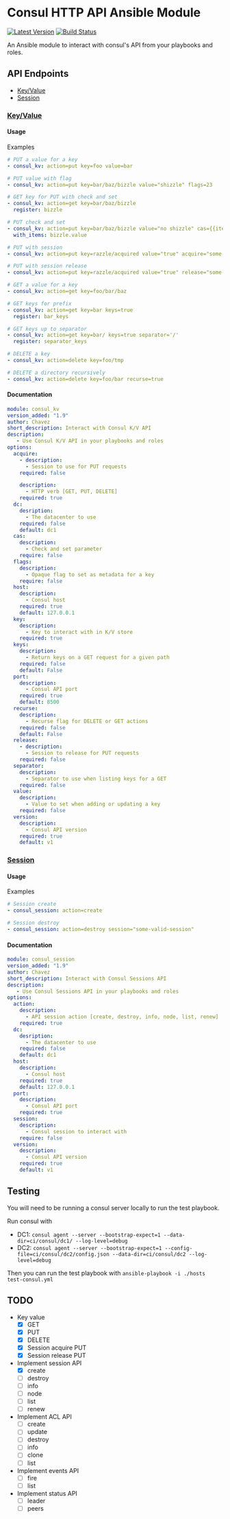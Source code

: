 # Consul HTTP API Ansible Module

[![Latest Version](http://img.shields.io/github/release/mtchavez/consul-ansible-module.svg?style=flat-square)](https://github.com/mtchavez/consul-ansible-module/releases)
[![Build Status](https://travis-ci.org/mtchavez/consul-ansible-module.svg?branch=master)](https://travis-ci.org/mtchavez/consul-ansible-module)

An Ansible module to interact with consul's API from your playbooks and roles.

## API Endpoints

* [Key/Value](#keyvalue)
* [Session](#session)

### [Key/Value](#keyvalue)

#### Usage

Examples

```yaml
# PUT a value for a key
- consul_kv: action=put key=foo value=bar

# PUT value with flag
- consul_kv: action=put key=bar/baz/bizzle value="shizzle" flags=23

# GET key for PUT with check and set
- consul_kv: action=get key=bar/baz/bizzle
  register: bizzle

# PUT check and set
- consul_kv: action=put key=bar/baz/bizzle value="no shizzle" cas={{item.ModifyIndex|int}}
  with_items: bizzle.value

# PUT with session
- consul_kv: action=put key=razzle/acquired value="true" acquire="some-valid-session"

# PUT with session release
- consul_kv: action=put key=razzle/acquired value="true" release="some-valid-session" "

# GET a value for a key
- consul_kv: action=get key=foo/bar/baz

# GET keys for prefix
- consul_kv: action=get key=bar keys=true
  register: bar_keys

# GET keys up to separator
- consul_kv: action=get key=bar/ keys=true separator='/'
  register: separator_keys

# DELETE a key
- consul_kv: action=delete key=foo/tmp

# DELETE a directory recursively
- consul_kv: action=delete key=foo/bar recurse=true
```

#### Documentation

```yaml
module: consul_kv
version_added: "1.9"
author: Chavez
short_description: Interact with Consul K/V API
description:
   - Use Consul K/V API in your playbooks and roles
options:
  acquire:
    - description:
      - Session to use for PUT requests
    required: false

    description:
      - HTTP verb [GET, PUT, DELETE]
    required: true
  dc:
    desription:
      - The datacenter to use
    required: false
    default: dc1
  cas:
    description:
      - Check and set parameter
    require: false
  flags:
    description:
      - Opaque flag to set as metadata for a key
    require: false
  host:
    description:
      - Consul host
    required: true
    default: 127.0.0.1
  key:
    description:
      - Key to interact with in K/V store
    required: true
  keys:
    description:
      - Return keys on a GET request for a given path
    required: false
    default: False
  port:
    description:
      - Consul API port
    required: true
    default: 8500
  recurse:
    description:
      - Recurse flag for DELETE or GET actions
    required: false
    default: False
  release:
    - description:
      - Session to release for PUT requests
    required: false
  separator:
    description:
      - Separator to use when listing keys for a GET
    required: false
  value:
    description:
      - Value to set when adding or updating a key
    required: false
  version:
    description:
      - Consul API version
    required: true
    default: v1
```

### [Session](#session)

#### Usage

Examples
```yaml
# Session create
- consul_session: action=create

# Session destroy
- consul_session: action=destroy session="some-valid-session"
```

#### Documentation
```yaml
module: consul_session
version_added: "1.9"
author: Chavez
short_description: Interact with Consul Sessions API
description:
   - Use Consul Sessions API in your playbooks and roles
options:
  action:
    description:
      - API session action [create, destroy, info, node, list, renew]
    required: true
  dc:
    desription:
      - The datacenter to use
    required: false
    default: dc1
  host:
    description:
      - Consul host
    required: true
    default: 127.0.0.1
  port:
    description:
      - Consul API port
    required: true
  session:
    description:
      - Consul session to interact with
    require: false
  version:
    description:
      - Consul API version
    required: true
    default: v1
```

## Testing

You will need to be running a consul server locally to run the test playbook.

Run consul with
  * DC1: `consul agent --server --bootstrap-expect=1 --data-dir=ci/consul/dc1/ --log-level=debug`
  * DC2: `consul agent --server --bootstrap-expect=1 --config-file=ci/consul/dc2/config.json --data-dir=ci/consul/dc2 --log-level=debug`

Then you can run the test playbook with `ansible-playbook -i ./hosts test-consul.yml`

## TODO

* Key value
  * [x] GET
  * [x] PUT
  * [x] DELETE
  * [x] Session acquire PUT
  * [x] Session release PUT
* Implement session API
  * [x] create
  * [ ] destroy
  * [ ] info
  * [ ] node
  * [ ] list
  * [ ] renew
* Implement ACL API
  * [ ] create
  * [ ] update
  * [ ] destroy
  * [ ] info
  * [ ] clone
  * [ ] list
* Implement events API
  * [ ] fire
  * [ ] list
* Implement status API
  * [ ] leader
  * [ ] peers

